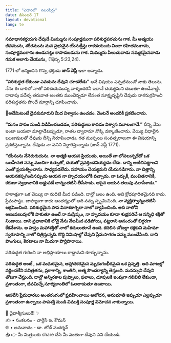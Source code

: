 ```yaml
---
title: "ఎడారిలో  సెలయేర్లు"
date: డిసెంబర్ 17
layout: devotional
lang: te
---
```


**సమాధానకర్తయగు దేవుడే మిమ్మును సంపూర్ణముగా పరిశుద్ధపరచును గాక. మీ ఆత్మయు జీవమును, శరీరమును మన ప్రభువైన యేసుక్రీస్తు రాకడయందు నిందా రహితముగాను, సంపూర్ణముగాను ఉండునట్లు కాపాడబడును గాక. మిమ్మును పిలుచువాడు నమ్మకమైనవాడు గనుక ఆలాగు చేయును**_ (1థెస్స 5:23,24).

1771 లో జన్మించిన గొప్ప భక్తుడు **జాన్ వెస్లీ** ఇలా అన్నాడు. 

**“పరిశుద్ధత లేకుండా ఎవడును దేవుని చూడలేడు”** అనే విషయం ఎప్పటినుంచో నాకు తెలుసు. నేను ఈ దారిలో నాతో పరిచయమున్న వాళ్ళందరినీ ఇలానే చెయ్యమని చెబుతూ ఉండేవాణ్ణి. దాదాపు పదేళ్ళ తరువాత అంతకు ముందెన్నడూ లేనంత సూక్ష్మదృష్టిని దేవుడు నాకనుగ్రహించి పరిశుద్ధతను పొందే మార్గాన్ని చూపించాడు.

**📖అదేమిటంటే దైవకుమారుని మీద విశ్వాసం ఉంచడం. వెంటనే అందరికీ ప్రకటించాను.**

**“మనం పాపం నుండి విడిపించబడడం, పరిశుద్ధులు కావడం విశ్వాస మూలంగానే.”** దీన్ని నేను ఇంటా బయటా మాట్లాడేటప్పుడూ, రాతల ద్వారానూ నొక్కి వక్కాణించాను. వెయ్యి విధాలైన ఋజువులతో దేవుడు దీన్ని నిరూపించాడు. గత ముప్పయి సంవత్సరాలుగా ఈ విషయాన్ని ప్రకటిస్తున్నాను. దేవుడు నా పనిని నిర్ధారిస్తున్నాడు (జాన్ వెస్లీ 1771).

**“యేసును నేనెరుగుదును. నా ఆత్మకి ఆయన ప్రియుడు, అయితే నా లోపలున్నదేదో ఒక బలహీనత నన్ను మంచిగా ఓర్పుతో, దయతో ప్రవర్తించనియ్యడం లేదు. దాన్ని అణిచిపెట్టాలని ఎంతో ప్రయత్నించాను. సాధ్యపడలేదు. సహాయం చెయ్యమని యేసునడిగాను. నా చిత్తాన్ని ఆయనకప్పగించినప్పుడు ఆయన నా హృదయంలోకి వచ్చాడు. నా ఓర్పుకీ, మంచితనానికీ, కరుణా స్వభావానికి అడ్డుపడే దాన్నంతటినీ తీసేసాడు. ఆపైన ఆయన తలుపు మూసేశాడు.”**

హఠాత్తుగా ఒక చెయ్యి నా నుదిటి మీద పడింది. దాన్లో బలం ఉంది. అది క్రోధపూరితమైనది కాదు. ప్రేమహస్తం. బాహ్యంగా కాదు ఆంతర్యంలో అది నన్ను స్పృశించింది. **నా వ్యక్తిత్వాన్నంతటినీ ఆక్రమించింది. పరిశుద్ధమైన పాప వినాశకాగ్నిలా నాలో వ్యాపించింది. అది నాలోని అణువణువులోకి పాకుతూ ఉంటే నా మస్తిష్కం, నా హృదయం కూడా శుభ్రపరిచే ఆ సన్నిధి శక్తితో నిండాయి. దాని ప్రభావానికి లోనై నేను నేలమీద పడిపోయి, పట్టరాని ఆనందంతో బిగ్గరగా కేకవేశాను. ఆ హస్తం మహాశక్తితో నాలో కదులుతూనే ఉంది. కదిలిన చోటల్లా రక్షకుని మహిమా స్వరూపాన్ని నాలో చిత్రిస్తున్నది. కొద్ది నిమిషాల్లో దేవుని ప్రేమసాగరం నన్ను ముంచేసింది. దాని పొంగులు, కెరటాలు నా మీదుగా పొర్లిపారాయి.**

పరిశుద్ధత గురించి నా అభిప్రాయాలు రాద్దామని కూర్చున్నాను. 

**పరిశుద్ధత అంటే , ఒక మధురమైన, ఆహ్లాదకరమైన మృదుగంభీరమైన ఒక ప్రవృత్తి. అది మాటల్లో వర్ణించలేని పవిత్రతను, ప్రకాశాన్ని, శాంతిని, ఆత్మ సౌందర్యాన్ని తెస్తుంది. మనస్సుని దేవుని తోటగా చేస్తుంది. దాన్లో అన్నిరకాల పుష్పాలు, ఫలాలు, చూపులకి ఇంపుగా గలిబిలి లేకుండా, ప్రశాంతంగా, జీవమిచ్చే సూర్యకాంతిలో ఓలలాడుతూ ఉంటాయి.**

**ఆపలేని ప్రేమధారలు అంతరంగంలో ప్రవహించాయి ఆలోచన, అనుభూతి ఇప్పుడూ ఎల్లప్పుడూ ప్రశాంతంగా ఉన్నాయి పాపశక్తి నుండి విముక్తి సంపూర్ణ విమోచన నాకున్నాయి.**

<div class="blessing">🙏 <span class="bless-text">దైవాశ్శీసులు!!!</span> ✨</div>

<div class="credit">✍️ <span class="credit-text">▪ సంకలనం - చార్లెస్ ఇ. కౌమన్</span></div>
<div class="credit">🌐 <span class="credit-text">▪ అనువాదం - డా. జోబ్ సుదర్శన్</span></div>


<div class="share">📤 👉 <span class="share-text">మీ మిత్రులకు share చేసి మీ వంతుగా దేవుని పని చేయండి.</span></div>
